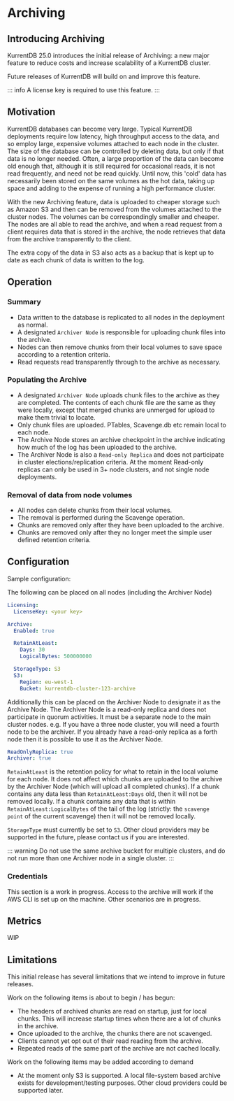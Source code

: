 # Archiving

## Introducing Archiving

KurrentDB 25.0 introduces the initial release of Archiving: a new major feature to reduce costs and increase scalability of a KurrentDB cluster.

Future releases of KurrentDB will build on and improve this feature.

::: info
A license key is required to use this feature.
:::

## Motivation

KurrentDB databases can become very large. Typical KurrentDB deployments require low latency, high throughput access to the data, and so employ large, expensive volumes attached to each node in the cluster. The size of the database can be controlled by deleting data, but only if that data is no longer needed. Often, a large proportion of the data can become old enough that, although it is still required for occasional reads, it is not read frequently, and need not be read quickly. Until now, this 'cold' data has necessarily been stored on the same volumes as the hot data, taking up space and adding to the expense of running a high performance cluster.

With the new Archiving feature, data is uploaded to cheaper storage such as Amazon S3 and then can be removed from the volumes attached to the cluster nodes. The volumes can be correspondingly smaller and cheaper. The nodes are all able to read the archive, and when a read request from a client requires data that is stored in the archive, the node retrieves that data from the archive transparently to the client.

The extra copy of the data in S3 also acts as a backup that is kept up to date as each chunk of data is written to the log.

## Operation

### Summary

- Data written to the database is replicated to all nodes in the deployment as normal.
- A designated `Archiver Node` is responsible for uploading chunk files into the archive.
- Nodes can then remove chunks from their local volumes to save space according to a retention criteria.
- Read requests read transparently through to the archive as necessary.

### Populating the Archive

- A designated `Archiver Node` uploads chunk files to the archive as they are completed. The contents of each chunk file are the same as they were locally, except that merged chunks are unmerged for upload to make them trivial to locate.
- Only chunk files are uploaded. PTables, Scavenge.db etc remain local to each node.
- The Archive Node stores an archive checkpoint in the archive indicating how much of the log has been uploaded to the archive.
- The Archiver Node is also a `Read-only Replica` and does not participate in cluster elections/replication criteria. At the moment Read-only replicas can only be used in 3+ node clusters, and not single node deployments.

### Removal of data from node volumes

- All nodes can delete chunks from their local volumes.
- The removal is performed during the Scavenge operation.
- Chunks are removed only after they have been uploaded to the archive.
- Chunks are removed only after they no longer meet the simple user defined retention criteria.

## Configuration

Sample configuration:

The following can be placed on all nodes (including the Archiver Node)

```yaml
Licensing:
  LicenseKey: <your key>

Archive:
  Enabled: true

  RetainAtLeast:
    Days: 30
    LogicalBytes: 500000000

  StorageType: S3
  S3:
    Region: eu-west-1
    Bucket: kurrentdb-cluster-123-archive
```

Additionally this can be placed on the Archiver Node to designate it as the Archive Node. The Archiver Node is a read-only replica and does not participate in quorum activities. It must be a separate node to the main cluster nodes. e.g. If you have a three node cluster, you will need a fourth node to be the archiver. If you already have a read-only replica as a forth node then it is possible to use it as the Archiver Node.

```yaml
ReadOnlyReplica: true
Archiver: true
```

`RetainAtLeast` is the retention policy for what to retain in the local volume for each node. It does not affect which chunks are uploaded to the archive by the Archiver Node (which will upload all completed chunks). If a chunk contains any data less than `RetainAtLeast:Days` old, then it will not be removed locally. If a chunk contains any data that is within `RetainAtLeast:LogicalBytes` of the tail of the log (strictly: the `scavenge point` of the current scavenge) then it will not be removed locally.

`StorageType` must currently be set to `S3`. Other cloud providers may be supported in the future, please contact us if you are interested.

::: warning
Do not use the same archive bucket for multiple clusters, and do not run more than one Archiver node in a single cluster.
:::

### Credentials

This section is a work in progress. Access to the archive will work if the AWS CLI is set up on the machine. Other scenarios are in progress.

## Metrics

WIP

## Limitations

This initial release has several limitations that we intend to improve in future releases.

Work on the following items is about to begin / has begun:
- The headers of archived chunks are read on startup, just for local chunks. This will increase startup times when there are a lot of chunks in the archive.
- Once uploaded to the archive, the chunks there are not scavenged.
- Clients cannot yet opt out of their read reading from the archive.
- Repeated reads of the same part of the archive are not cached locally.

Work on the following items may be added according to demand

- At the moment only S3 is supported. A local file-system based archive exists for development/testing purposes. Other cloud providers could be supported later.
